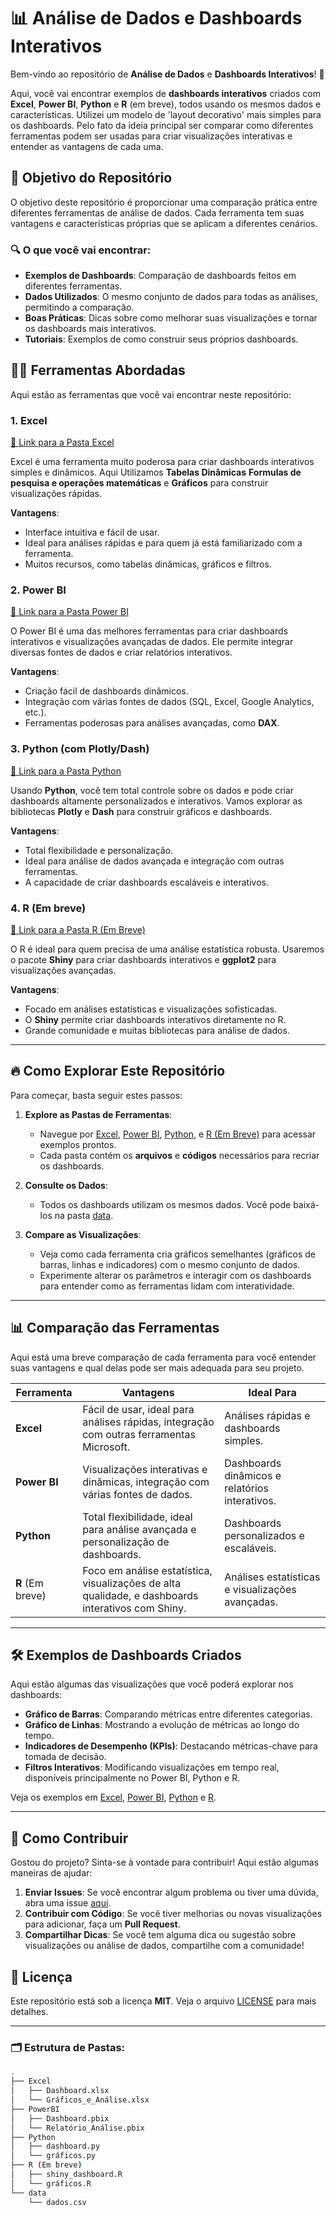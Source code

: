 # 📊 Análise de Dados e Dashboards Interativos

Bem-vindo ao repositório de **Análise de Dados** e **Dashboards Interativos**! 🎉

Aqui, você vai encontrar exemplos de **dashboards interativos** criados com **Excel**, **Power BI**, **Python** e **R** (em breve), todos usando os mesmos dados e características. Utilizei um modelo de 'layout decorativo' mais simples para os dashboards. Pelo fato da ideia principal ser comparar como diferentes ferramentas podem ser usadas para criar visualizações interativas e entender as vantagens de cada uma.


## 🚀 Objetivo do Repositório

O objetivo deste repositório é proporcionar uma comparação prática entre diferentes ferramentas de análise de dados. Cada ferramenta tem suas vantagens e características próprias que se aplicam a diferentes cenários.

### 🔍 O que você vai encontrar:

- **Exemplos de Dashboards**: Comparação de dashboards feitos em diferentes ferramentas.
- **Dados Utilizados**: O mesmo conjunto de dados para todas as análises, permitindo a comparação.
- **Boas Práticas**: Dicas sobre como melhorar suas visualizações e tornar os dashboards mais interativos.
- **Tutoriais**: Exemplos de como construir seus próprios dashboards.

## 🧑‍💻 Ferramentas Abordadas

Aqui estão as ferramentas que você vai encontrar neste repositório:

### 1. **Excel**
[🔗 Link para a Pasta Excel](./Excel)

Excel é uma ferramenta muito poderosa para criar dashboards interativos simples e dinâmicos. Aqui Utilizamos **Tabelas Dinâmicas** **Formulas de pesquisa e operações matemáticas** e **Gráficos** para construir visualizações rápidas.

**Vantagens**:
- Interface intuitiva e fácil de usar.
- Ideal para análises rápidas e para quem já está familiarizado com a ferramenta.
- Muitos recursos, como tabelas dinâmicas, gráficos e filtros.

### 2. **Power BI**
[🔗 Link para a Pasta Power BI](./PowerBI)

O Power BI é uma das melhores ferramentas para criar dashboards interativos e visualizações avançadas de dados. Ele permite integrar diversas fontes de dados e criar relatórios interativos.

**Vantagens**:
- Criação fácil de dashboards dinâmicos.
- Integração com várias fontes de dados (SQL, Excel, Google Analytics, etc.).
- Ferramentas poderosas para análises avançadas, como **DAX**.

### 3. **Python (com Plotly/Dash)**
[🔗 Link para a Pasta Python](./Python)

Usando **Python**, você tem total controle sobre os dados e pode criar dashboards altamente personalizados e interativos. Vamos explorar as bibliotecas **Plotly** e **Dash** para construir gráficos e dashboards.

**Vantagens**:
- Total flexibilidade e personalização.
- Ideal para análise de dados avançada e integração com outras ferramentas.
- A capacidade de criar dashboards escaláveis e interativos.

### 4. **R (Em breve)**
[🔗 Link para a Pasta R (Em Breve)](./R)

O R é ideal para quem precisa de uma análise estatística robusta. Usaremos o pacote **Shiny** para criar dashboards interativos e **ggplot2** para visualizações avançadas.

**Vantagens**:
- Focado em análises estatísticas e visualizações sofisticadas.
- O **Shiny** permite criar dashboards interativos diretamente no R.
- Grande comunidade e muitas bibliotecas para análise de dados.

---

## 🔥 Como Explorar Este Repositório

Para começar, basta seguir estes passos:

1. **Explore as Pastas de Ferramentas**:
   - Navegue por [Excel](./Excel), [Power BI](./PowerBI), [Python](./Python), e [R (Em Breve)](./R) para acessar exemplos prontos.
   - Cada pasta contém os **arquivos** e **códigos** necessários para recriar os dashboards.

2. **Consulte os Dados**:
   - Todos os dashboards utilizam os mesmos dados. Você pode baixá-los na pasta [data](./data).

3. **Compare as Visualizações**:
   - Veja como cada ferramenta cria gráficos semelhantes (gráficos de barras, linhas e indicadores) com o mesmo conjunto de dados.
   - Experimente alterar os parâmetros e interagir com os dashboards para entender como as ferramentas lidam com interatividade.

---

## 📊 Comparação das Ferramentas

Aqui está uma breve comparação de cada ferramenta para você entender suas vantagens e qual delas pode ser mais adequada para seu projeto.

| Ferramenta     | Vantagens                                                                                   | Ideal Para                                |
|----------------|---------------------------------------------------------------------------------------------|-------------------------------------------|
| **Excel**      | Fácil de usar, ideal para análises rápidas, integração com outras ferramentas Microsoft.    | Análises rápidas e dashboards simples.   |
| **Power BI**   | Visualizações interativas e dinâmicas, integração com várias fontes de dados.               | Dashboards dinâmicos e relatórios interativos. |
| **Python**     | Total flexibilidade, ideal para análise avançada e personalização de dashboards.            | Dashboards personalizados e escaláveis.  |
| **R** (Em breve)| Foco em análise estatística, visualizações de alta qualidade, e dashboards interativos com Shiny. | Análises estatísticas e visualizações avançadas. |

---

## 🛠️ Exemplos de Dashboards Criados

Aqui estão algumas das visualizações que você poderá explorar nos dashboards:

- **Gráfico de Barras**: Comparando métricas entre diferentes categorias.
- **Gráfico de Linhas**: Mostrando a evolução de métricas ao longo do tempo.
- **Indicadores de Desempenho (KPIs)**: Destacando métricas-chave para tomada de decisão.
- **Filtros Interativos**: Modificando visualizações em tempo real, disponíveis principalmente no Power BI, Python e R.

Veja os exemplos em [Excel](./Excel), [Power BI](./PowerBI), [Python](./Python) e [R](./R).

---

## 🏁 Como Contribuir

Gostou do projeto? Sinta-se à vontade para contribuir! Aqui estão algumas maneiras de ajudar:

1. **Enviar Issues**: Se você encontrar algum problema ou tiver uma dúvida, abra uma issue [aqui](https://github.com/seu-usuario/seu-repositorio/issues).
2. **Contribuir com Código**: Se você tiver melhorias ou novas visualizações para adicionar, faça um **Pull Request**.
3. **Compartilhar Dicas**: Se você tem alguma dica ou sugestão sobre visualizações ou análise de dados, compartilhe com a comunidade!

## 📜 Licença

Este repositório está sob a licença **MIT**. Veja o arquivo [LICENSE](./LICENSE) para mais detalhes.

---

### 🗂️ Estrutura de Pastas:

```bash
.
├── Excel
│   ├── Dashboard.xlsx
│   └── Gráficos_e_Análise.xlsx
├── PowerBI
│   ├── Dashboard.pbix
│   └── Relatório_Análise.pbix
├── Python
│   ├── dashboard.py
│   └── gráficos.py
├── R (Em breve)
│   ├── shiny_dashboard.R
│   └── gráficos.R
└── data
    └── dados.csv
